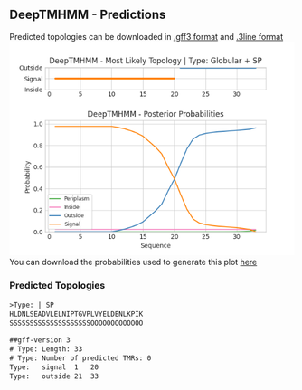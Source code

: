 ## DeepTMHMM - Predictions
Predicted topologies can be downloaded in [.gff3 format](TMRs.gff3) and [.3line format](predicted_topologies.3line)
![picture](plot.png)
You can download the probabilities used to generate this plot [here](Type:_probs.csv)
### Predicted Topologies
```
>Type: | SP
HLDNLSEADVLELNIPTGVPLVYELDENLKPIK
SSSSSSSSSSSSSSSSSSSSOOOOOOOOOOOOO

```


```
##gff-version 3
# Type: Length: 33
# Type: Number of predicted TMRs: 0
Type:	signal	1	20				
Type:	outside	21	33				

```
